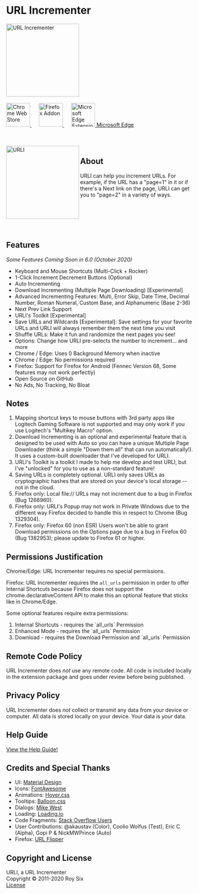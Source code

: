 # URL Incrementer
<img src="https://raw.githubusercontent.com/roysix/url-incrementer/master/assets/app/icon-dark.svg?sanitize=true" width="196" height="196" alt="URL Incrementer" title="URL Incrementer">
<br><br>

<a href="https://chrome.google.com/webstore/detail/url-incrementer/hjgllnccfndbjbedlecgdedlikohgbko" title="Chrome Web Store Download">
  <img src="https://raw.githubusercontent.com/roysix/url-incrementer/master/assets/chrome/ChromeWebStore_Badge_v2_496x150.png" height="64" alt="Chrome Web Store">
</a>
&nbsp;&nbsp;&nbsp;&nbsp;
<a href="https://addons.mozilla.org/firefox/addon/url-incrementer" title="Firefox Addon Download">
  <img src="https://raw.githubusercontent.com/roysix/url-incrementer/master/assets/firefox/FirefoxAddon_Badge_v2_492x128.png" height="64" alt="Firefox Addon">
</a>
&nbsp;&nbsp;&nbsp;&nbsp;
<a href="https://microsoftedge.microsoft.com/addons/detail/url-incrementer/hnndkchemmjdlodgpcnojbmadckbieek" title="Microsoft Edge Extension Download">
  <img src="https://raw.githubusercontent.com/roysix/url-incrementer/master/assets/edge/1024px-Microsoft_Edge_logo_(2019).svg.png" height="64" alt="Microsoft Edge Extension, Icon: By Source, Fair use, https://en.wikipedia.org/w/index.php?curid=62848768">
  Microsoft Edge
</a>

<br><br>
<img src="https://raw.githubusercontent.com/roysix/url-incrementer/master/assets/app/urli.svg?sanitize=true" width="196" height="196" align="left" title="URLI">

## About
URLI can help you increment URLs. For example, if the URL has a "page=1" in it or if there's a Next link on the page, URLI can get you to "page=2" in a variety of ways.
<br><br><br><br><br><br>

## Features
<em>Some Features Coming Soon in 6.0 (October 2020)</em>
<ul>
  <li>Keyboard and Mouse Shortcuts (Multi-Click + Rocker)</li>
  <li>1-Click Increment Decrement Buttons (Optional)</li>
  <li>Auto Incrementing</li>
  <li>Download Incrementing (Multiple Page Downloading) [Experimental]</li>
  <li>Advanced Incrementing Features: Multi, Error Skip, Date Time, Decimal Number, Roman Numeral, Custom Base, and Alphanumeric (Base 2-36)</li>
  <li>Next Prev Link Support</li>
  <li>URLI's Toolkit [Experimental]</li>
  <li>Save URLs and Wildcards [Experimental]: Save settings for your favorite URLs and URLI will always remember them the next time you visit</li>
  <li>Shuffle URLs: Make it fun and randomize the next pages you see!</li>
  <li>Options: Change how URLI pre-selects the number to increment... and more</li>
  <li>Chrome / Edge: Uses 0 Background Memory when inactive</li>
  <li>Chrome / Edge: No permissions required</li>
  <li>Firefox: Support for Firefox for Android (Fennec Version 68, Some features may not work perfectly)</li>
  <li>Open Source on GitHub</li>
  <li>No Ads, No Tracking, No Bloat</li>
</ul>

## Notes
<ol>
  <li>Mapping shortcut keys to mouse buttons with 3rd party apps like Logitech Gaming Software is not supported and may only work if you use Logitech's "Multikey Macro" option.</li>
  <li>Download Incrementing is an optional and experimental feature that is designed to be used with Auto so you can have a unique Multiple Page Downloader (think a simple "Down them all" that can run automatically!). It uses a custom-built downloader that I've developed for URLI.</li>
  <li>URLI's Toolkit is a toolkit I made to help me develop and test URLI, but I've "unlocked" for you to use as a non-standard feature!</li>
  <li>Saving URLs is completely optional. URLI only saves URLs as cryptographic hashes that are stored on your device's local storage -- not in the cloud.</li>
  <li>Firefox only: Local file:// URLs may not increment due to a bug in Firefox (Bug 1266960).</li>
  <li>Firefox only: URLI's Popup may not work in Private Windows due to the different way Firefox decided to handle this in respect to Chrome (Bug 1329304).</li>
  <li>Firefox only: Firefox 60 (non ESR) Users won't be able to grant Download permissions on the Options page due to a bug in Firefox 60 (Bug 1382953); please update to Firefox 61 or higher.</li>
</ol>

## Permissions Justification
Chrome/Edge: URL Incrementer requires no special permissions.

Firefox: URL Incrementer requires the `all_urls` permission in order to offer Internal Shortcuts because Firefox does not support the chrome.declarativeContent API to make this an optional feature that sticks like in Chrome/Edge.

Some optional features require extra permissions:
<ol>
  <li>Internal Shortcuts - requires the `all_urls` Permission</li>
  <li>Enhanced Mode - requires the `all_urls` Permission</li>
  <li>Download - requires the Download Permission and `all_urls` Permission</li>
</ol>

## Remote Code Policy
URL Incrementer does *not* use any remote code. All code is included locally in the extension package and goes under review before being published.

## Privacy Policy
URL Incrementer does *not* collect or transmit any data from your device or computer. All data is stored locally on your device. Your data is *your* data.

## Help Guide
[View the Help Guide!](https://github.com/roysix/url-incrementer/wiki)

## Credits and Special Thanks
<ul>
  <li>UI: <a href="https://material.io/">Material Design</a></li>
  <li>Icons: <a href="https://fontawesome.com/">FontAwesome</a></li>
  <li>Animations: <a href="https://ianlunn.github.io/Hover/">Hover.css</a></li>
  <li>Tooltips: <a href="https://kazzkiq.github.io/balloon.css/">Balloon.css</a></li>
  <li>Dialogs: <a href="https://github.com/mikewest">Mike West</a></li>
  <li>Loading: <a href="https://loading.io/">Loading.io</a></li>
  <li>Code Fragments: <a href="https://stackoverflow.com/">Stack Overflow Users</a></li>
  <li>User Contributions: @akaustav (Color), Coolio Wolfus (Test), Eric C (Alpha), Gopi P & NickMWPrince (Auto)</li>
  <li>Firefox: <a href="#">URL Flipper</a></li>
</ul>

## Copyright and License
URLI, a URL Incrementer    
Copyright © 2011-2020 Roy Six  
<a href="https://github.com/roysix/infy-scroll/blob/master/LICENSE">License</a>